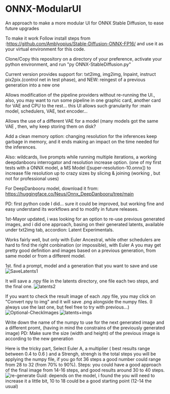 # ONNX-ModularUI
An approach to make a more modular UI for ONNX Stable Diffusion, to ease future upgrades

To make it work
Follow install steps from :https://github.com/Amblyopius/Stable-Diffusion-ONNX-FP16/ and use it as your virtual environment for this code.

Clone/Copy this repository on a directory of your preference, activate your python environment, and run "py ONNX-StableDiffusion.py"

Current version provides support for: txt2img, img2img, Inpaint, instruct pix2pix.(control net in test phase), and NEW: reingest of a previous generation into a new one

Allows modification of the pipeline providers without re-running the UI., also, you may want to run some pipeline in one graphic card, another card for VAE and CPU to the rest... this UI allows such granularity for :main model, schedulers, VAE, text encoder...

Allows the use of a different VAE for a model (many models got the same VAE , then, why keep storing them on disk?

Add a clean memory option: changing resolution for the inferences keep garbage in memory, and it ends making an impact on the time needed for the inferences.

Also: wildcards, live prompts while running multiple iterations, a working deepdanbooru interrogator and resolution increase option. (one of my first tests with a ONNX model, a MS Model ([super-resolution-10.onnx]) to increase file resolution up to crazy sizes by slicing & joining (working , but not for professional uses)

For DeepDanbooru model, download it from: https://huggingface.co/Neus/Onnx_DeepDanbooru/tree/main

PD: first python code I did... sure it could be improved, but working fine and easy understand its workflows and to modify in future releases.

1st-Mayor updated, i was looking for an option to re-use previous generated images, and i did one approach, basing on their generated latents, available under txt2img tab, accordion: Latent Experimentals.

Works fairly well, but only with Euler Ancestral, while other schedulers are hard to find the right conbination (or impossible), with Euler A you may get pretty good definition and images based on a previous generation, from same model or from a different model.

1st. find a prompt, model and a generation that you want to save and use
![SaveLatents1](https://github.com/NeusZimmer/ONNX-ModularUI/assets/94193584/5778f303-d9ef-4dcb-8cd6-74a7c8998359)

It will save a .npy file in the latents directory, one file each two steps, and the final one.
![latents2](https://github.com/NeusZimmer/ONNX-ModularUI/assets/94193584/5fef7606-ba1e-4e43-ab19-04f0aeb3ee8e)

If you want to check the result image of each .npy file, you may click on "Convert npy to img" and it will save .png alongside the numpy files. (I always use the last one, but feel free to try with previous...)
![Optional-CheckImages](https://github.com/NeusZimmer/ONNX-ModularUI/assets/94193584/76e610cd-64b7-4121-a53d-56ece339e6e3)
![latents+imgs](https://github.com/NeusZimmer/ONNX-ModularUI/assets/94193584/8cb7ffff-15be-4aa5-b6b9-93b9834eae1f)


Write down the name of the numpy to use for the next generated image and a different promt, (having in mind the constrains of the previously generated image)
PD: Make sure the size (width and height) of the previous image is according to the new generation

Here is the tricky part, Select Euler A, a multiplier ( best results range between 0.4 to 0.6 ) and a Strengh, strengh is the total steps you will be applying the numpy file, if you go fot 36 steps a good number could range from 28 to 32 (from 70% to 90%).
Steps: you could have a good approach of the final image from 14-16 steps, and good results around 30 to 40 steps.
![re-generate](https://github.com/NeusZimmer/ONNX-ModularUI/assets/94193584/03afe051-ec35-438a-abcd-2e401f1bd4e6)
Guid: depends on the model, i found the you will need to increase it a little bit, 10 to 18 could be a good starting point (12-14 the usual)


